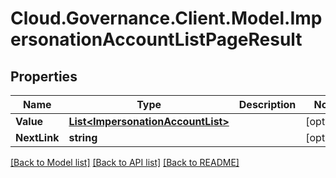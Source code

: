 # Cloud.Governance.Client.Model.ImpersonationAccountListPageResult
## Properties

Name | Type | Description | Notes
------------ | ------------- | ------------- | -------------
**Value** | [**List&lt;ImpersonationAccountList&gt;**](ImpersonationAccountList.md) |  | [optional] 
**NextLink** | **string** |  | [optional] 

[[Back to Model list]](../README.md#documentation-for-models) [[Back to API list]](../README.md#documentation-for-api-endpoints) [[Back to README]](../README.md)

